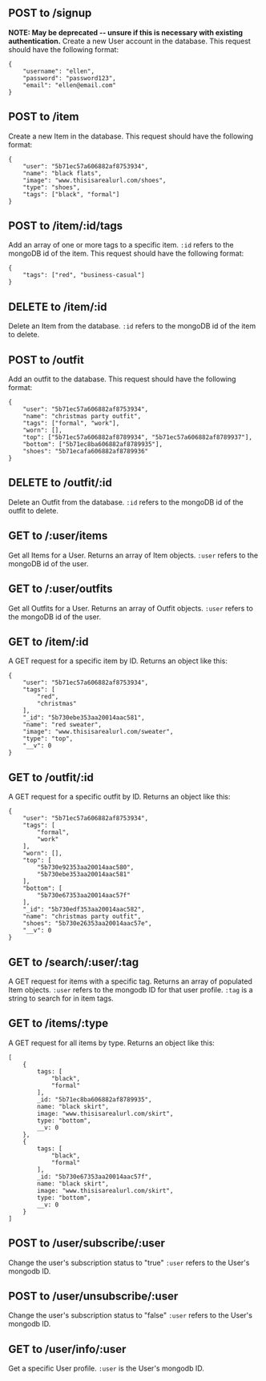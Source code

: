 ## POST to /signup
**NOTE: May be deprecated -- unsure if this is necessary with existing authentication.**
Create a new User account in the database.
This request should have the following format:
```
{
    "username": "ellen",
    "password": "password123",
    "email": "ellen@email.com"
}
```

## POST to /item
Create a new Item in the database.
This request should have the following format:
```
{
	"user": "5b71ec57a606882af8753934",
    "name": "black flats",
	"image": "www.thisisarealurl.com/shoes",
	"type": "shoes",
	"tags": ["black", "formal"]
}
```

## POST to /item/:id/tags
Add an array of one or more tags to a specific item.
`:id` refers to the mongoDB id of the item.
This request should have the following format:
```
{
	"tags": ["red", "business-casual"]
}
```

## DELETE to /item/:id
Delete an Item from the database.
`:id` refers to the mongoDB id of the item to delete.

## POST to /outfit
Add an outfit to the database.
This request should have the following format:
```
{
	"user": "5b71ec57a606882af8753934",
    "name": "christmas party outfit",
	"tags": ["formal", "work"],
	"worn": [],
	"top": ["5b71ec57a606882af8789934", "5b71ec57a606882af8789937"],
	"bottom": ["5b71ec8ba606882af8789935"],
	"shoes": "5b71ecafa606882af8789936"
}
```

## DELETE to /outfit/:id
Delete an Outfit from the database.
`:id` refers to the mongoDB id of the outfit to delete.

## GET to /:user/items
Get all Items for a User. Returns an array of Item objects.
`:user` refers to the mongoDB id of the user.

## GET to /:user/outfits
Get all Outfits for a User. Returns an array of Outfit objects.
`:user` refers to the mongoDB id of the user.

## GET to /item/:id
A GET request for a specific item by ID. Returns an object like this:
```
{
    "user": "5b71ec57a606882af8753934",
    "tags": [
        "red",
        "christmas"
    ],
    "_id": "5b730ebe353aa20014aac581",
    "name": "red sweater",
    "image": "www.thisisarealurl.com/sweater",
    "type": "top",
    "__v": 0
}
```

## GET to /outfit/:id
A GET request for a specific outfit by ID. Returns an object like this:
```
{
    "user": "5b71ec57a606882af8753934",
    "tags": [
        "formal",
        "work"
    ],
    "worn": [],
    "top": [
        "5b730e92353aa20014aac580",
        "5b730ebe353aa20014aac581"
    ],
    "bottom": [
        "5b730e67353aa20014aac57f"
    ],
    "_id": "5b730edf353aa20014aac582",
    "name": "christmas party outfit",
    "shoes": "5b730e26353aa20014aac57e",
    "__v": 0
}
```

## GET to /search/:user/:tag
A GET request for items with a specific tag. Returns an array of populated Item objects.
`:user` refers to the mongodb ID for that user profile.
`:tag` is a string to search for in item tags.

## GET to /items/:type
A GET request for all items by type. Returns an object like this:
```
[
    {
        tags: [
            "black",
            "formal"
        ],
        _id: "5b71ec8ba606882af8789935",
        name: "black skirt",
        image: "www.thisisarealurl.com/skirt",
        type: "bottom",
        __v: 0
    },
    {
        tags: [
            "black",
            "formal"
        ],
        _id: "5b730e67353aa20014aac57f",
        name: "black skirt",
        image: "www.thisisarealurl.com/skirt",
        type: "bottom",
        __v: 0
    }
]
```

## POST to /user/subscribe/:user
Change the user's subscription status to "true"
`:user` refers to the User's mongodb ID.

## POST to /user/unsubscribe/:user
Change the user's subscription status to "false"
`:user` refers to the User's mongodb ID.

## GET to /user/info/:user
Get a specific User profile.
`:user` is the User's mongodb ID.